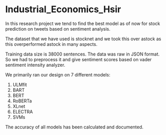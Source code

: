 # Industrial_Economics_Hsir

In this research project we tend to find the best model as of now for stock prediction on tweets based on sentiment analysis. 

The dataset that we have used is stocknet and we took this over astock as this overperformed astock in many aspects.

Training data size is 38000 sentences. The data was raw in JSON format. So we had to preprocess it and give sentiment scores based on vader sentiment intensity analyzer.

We primarily ran our design on 7 different models:

1. ULMfit
2. BART
3. BERT
4. RoBERTa
5. XLnet
6. ELECTRA
7. SVMs

The accuracy of all models has been calculated and documented. 


